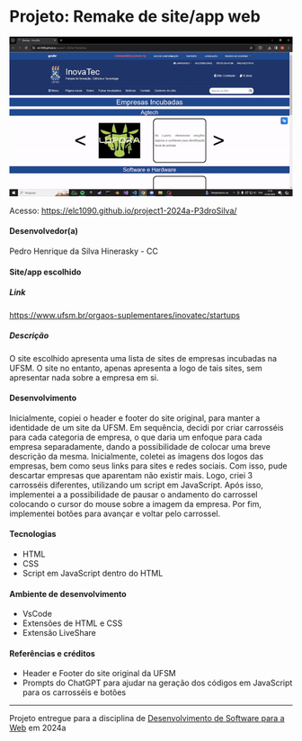 # Projeto: Remake de site/app web

![Substitua a imagem ao lado por um screenshot do seu projeto](images/preview.gif "Screenshot do projeto")


Acesso: https://elc1090.github.io/project1-2024a-P3droSilva/


#### Desenvolvedor(a)
Pedro Henrique da Silva Hinerasky - CC


#### Site/app escolhido

##### Link
https://www.ufsm.br/orgaos-suplementares/inovatec/startups

##### Descrição
O site escolhido apresenta uma lista de sites de empresas incubadas na UFSM. O site no entanto, apenas apresenta a logo de tais sites, sem apresentar nada sobre a empresa em si.

#### Desenvolvimento

Inicialmente, copiei o header e footer do site original, para manter a identidade de um site da UFSM. Em sequência, decidi por criar carrosséis para cada categoria de empresa, o que daria um enfoque para cada empresa separadamente, dando a possibilidade de colocar uma breve descrição da mesma. Inicialmente, coletei as imagens dos logos das empresas, bem como seus links para sites e redes sociais. Com isso, pude descartar empresas que aparentam não existir mais. Logo, criei 3 carrosséis diferentes, utilizando um script em JavaScript. Após isso, implementei a a possibilidade de pausar o andamento do carrossel colocando o cursor do mouse sobre a imagem da empresa. Por fim, implementei botões para avançar e voltar pelo carrossel.


#### Tecnologias

- HTML
- CSS
- Script em JavaScript dentro do HTML

#### Ambiente de desenvolvimento

- VsCode
- Extensões de HTML e CSS
- Extensão LiveShare

#### Referências e créditos

- Header e Footer do site original da UFSM
- Prompts do ChatGPT para ajudar na geração dos códigos em JavaScript para os carrosséis e botões




---
Projeto entregue para a disciplina de [Desenvolvimento de Software para a Web](http://github.com/andreainfufsm/elc1090-2024a) em 2024a
